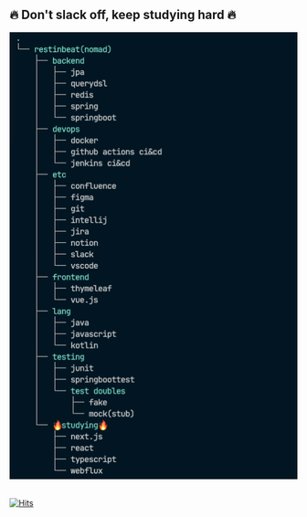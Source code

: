 ## 🔥 Don't slack off, keep studying hard 🔥

![Who am I?](</assets/images/restinbeat(nomad)_tech_stack.png>)

##

<!--[![Hits](https://hits.seeyoufarm.com/api/count/incr/badge.svg?url=https%3A%2F%2Fgithub.com%2Frestinbeat&count_bg=%2379C83D&title_bg=%23555555&title_bg=%23000000&icon=&icon_color=%23E7E7E7&title=%F0%9F%91%80++Visits&edge_flat=false)](https://hits.seeyoufarm.com) -->

[![Hits](https://hits.sh/github.com/restinbeat.svg)](https://hits.sh/github.com/restinbeat/)
